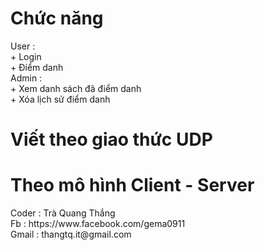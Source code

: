 <h1>Chức năng</h1>
User : <br/>
+ Login<br/>
+ Điểm danh<br/>
Admin :<br/>
+ Xem danh sách đã điểm danh<br/>
+ Xóa lịch sử điểm danh  <br/>
<h1>Viết theo giao thức UDP</h1>
<h1>Theo mô hình Client - Server</h1>
Coder : Trà Quang Thắng <br/>
Fb : https://www.facebook.com/gema0911 <br/>
Gmail : thangtq.it@gmail.com
